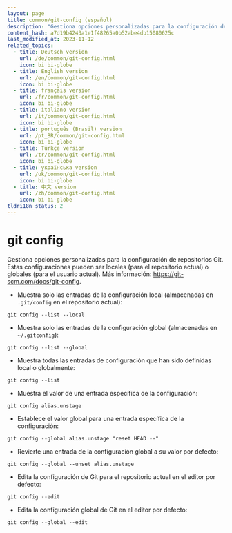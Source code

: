 ```yaml
---
layout: page
title: common/git-config (español)
description: "Gestiona opciones personalizadas para la configuración de repositorios Git."
content_hash: a7d19b4243a1e1f48265a0b52abe4db15080625c
last_modified_at: 2023-11-12
related_topics:
  - title: Deutsch version
    url: /de/common/git-config.html
    icon: bi bi-globe
  - title: English version
    url: /en/common/git-config.html
    icon: bi bi-globe
  - title: français version
    url: /fr/common/git-config.html
    icon: bi bi-globe
  - title: italiano version
    url: /it/common/git-config.html
    icon: bi bi-globe
  - title: português (Brasil) version
    url: /pt_BR/common/git-config.html
    icon: bi bi-globe
  - title: Türkçe version
    url: /tr/common/git-config.html
    icon: bi bi-globe
  - title: українська version
    url: /uk/common/git-config.html
    icon: bi bi-globe
  - title: 中文 version
    url: /zh/common/git-config.html
    icon: bi bi-globe
tldri18n_status: 2
---
```

# git config

Gestiona opciones personalizadas para la configuración de repositorios Git.
Estas configuraciones pueden ser locales (para el repositorio actual) o globales (para el usuario actual).
Más información: <https://git-scm.com/docs/git-config>.

- Muestra solo las entradas de la configuración local (almacenadas en `.git/config` en el repositorio actual):

`git config --list --local`

- Muestra solo las entradas de la configuración global (almacenadas en `~/.gitconfig`):

`git config --list --global`

- Muestra todas las entradas de configuración que han sido definidas local o globalmente:

`git config --list`

- Muestra el valor de una entrada específica de la configuración:

`git config alias.unstage`

- Establece el valor global para una entrada específica de la configuración:

`git config --global alias.unstage "reset HEAD --"`

- Revierte una entrada de la configuración global a su valor por defecto:

`git config --global --unset alias.unstage`

- Edita la configuración de Git para el repositorio actual en el editor por defecto:

`git config --edit`

- Edita la configuración global de Git en el editor por defecto:

`git config --global --edit`
